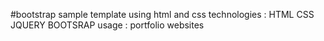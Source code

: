 #bootstrap sample template using html and css
technologies :
HTML
CSS
JQUERY
BOOTSRAP
usage : portfolio websites
